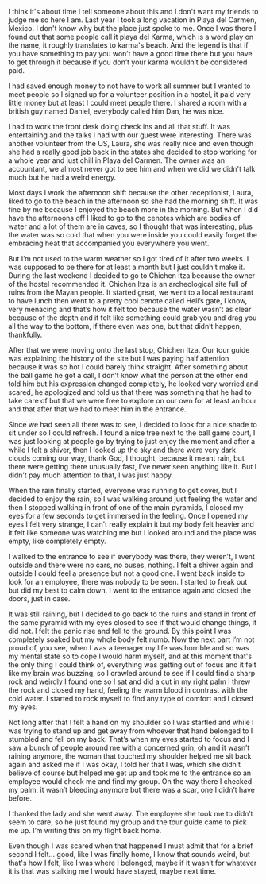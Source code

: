 I think it's about time I tell someone about this and I don't want my friends to judge me so here I am. Last year I took a long vacation in Playa del Carmen, Mexico. I don't know why but the place just spoke to me. Once I was there I found out that some people call it playa del Karma, which is a word play on the name, it roughly translates to karma's beach. And the legend is that if you have something to pay you won’t have a good time there but you have to get through it because if you don’t your karma wouldn’t be considered paid.

I had saved enough money to not have to work all summer but I wanted to meet people so I signed up for a volunteer position in a hostel, it paid very little money but at least I could meet people there. I shared a room with a british guy named Daniel, everybody called him Dan, he was nice.

I had to work the front desk doing check ins and all that stuff. It was entertaining and the talks I had with our guest were interesting. There was another volunteer from the US, Laura, she was really nice and even though she had a really good job back in the states she decided to stop working for a whole year and just chill in Playa del Carmen. The owner was an accountant, we almost never got to see him and when we did we didn't talk much but he had a weird energy.

Most days I work the afternoon shift because the other receptionist, Laura, liked to go to the beach in the afternoon so she had the morning shift. It was fine by me because I enjoyed the beach more in the morning. But when I did have the afternoons off I liked to go to the cenotes which are bodies of water and a lot of them are in caves, so I thought that was interesting, plus the water was so cold that when you were inside you could easily forget the embracing heat that accompanied you everywhere you went. 

But I’m not used to the warm weather so I got tired of it after two weeks. I was supposed to be there for at least a month but I just couldn’t make it. During the last weekend I decided to go to Chichen Itza because the owner of the hostel recommended it. Chichen Itza is an archeological site full of ruins from the Mayan people. It started great, we went to a local restaurant to have lunch then went to a pretty cool cenote called Hell’s gate, I know, very menacing and that’s how it felt too because the water wasn’t as clear because of the depth and it felt like something could grab you and drag you all the way to the bottom, if there even was one, but that didn’t happen, thankfully. 

After that we were moving onto the last stop, Chichen Itza. Our tour guide was explaining the history of the site but I was paying half attention because it was so hot I could barely think straight. After something about the ball game he got a call, I don’t know what the person at the other end told him but his expression changed completely, he looked very worried and scared, he apologized and told us that there was something that he had to take care of but that we were free to explore on our own for at least an hour and that after that we had to meet him in the entrance. 

Since we had seen all there was to see, I decided to look for a nice shade to sit under so I could refresh. I found a nice tree next to the ball game court, I was just looking at people go by trying to just enjoy the moment and after a while I felt a shiver, then I looked up the sky and there were very dark clouds coming our way, thank God, I thought, because it meant rain, but there were getting there unusually fast, I’ve never seen anything like it. But I didn’t pay much attention to that, I was just happy. 

When the rain finally started, everyone was running to get cover, but I decided to enjoy the rain, so I was walking around just feeling the water and then I stopped walking in front of one of the main pyramids, I closed my eyes for a few seconds to get immersed in the feeling. Once I opened my eyes I felt very strange, I can’t really explain it but my body felt heavier and it felt like someone was watching me but I looked around and the place was empty, like completely empty. 

I walked to the entrance to see if everybody was there, they weren’t, I went outside and there were no cars, no buses, nothing. I felt a shiver again and outside I could feel a presence but not a good one. I went back inside to look for an employee, there was nobody to be seen. I started to freak out but did my best to calm down. I went to the entrance again and closed the doors, just in case.

It was still raining, but I decided to go back to the ruins and stand in front of the same pyramid with my eyes closed to see if that would change things, it did not. I felt the panic rise and fell to the ground. By this point I was completely soaked but my whole body felt numb. Now the next part I’m not proud of, you see, when I was a teenager my life was horrible and so was my mental state so to cope I would harm myself, and at this moment that's the only thing I could think of, everything was getting out of focus and it felt like my brain was buzzing, so I crawled around to see if I could find a sharp rock and weirdly I found one so I sat and did a cut in my right palm I threw the rock and closed my hand, feeling the warm blood in contrast with the cold water. I started to rock myself to find any type of comfort and I closed my eyes. 

Not long after that I felt a hand on my shoulder so I was startled and while I was trying to stand up and get away from whoever that hand belonged to I stumbled and fell on my back. That’s when my eyes started to focus and I saw a bunch of people around me with a concerned grin, oh and it wasn’t raining anymore, the woman that touched my shoulder helped me sit back again and asked me if I was okay, I told her that I was, which she didn’t believe of course but helped me get up and took me to the entrance so an employee would check me and find my group. On the way there I checked my palm, it wasn’t bleeding anymore but there was a scar, one I didn’t have before. 

I thanked the lady and she went away. The employee she took me to didn’t seem to care, so he just found my group and the tour guide came to pick me up. I’m writing this on my flight back home. 

Even though I was scared when that happened I must admit that for a brief second I felt… good, like I was finally home, I know that sounds weird, but that's how I felt, like I was where I belonged, maybe if it wasn’t for whatever it is that was stalking me I would have stayed, maybe next time.